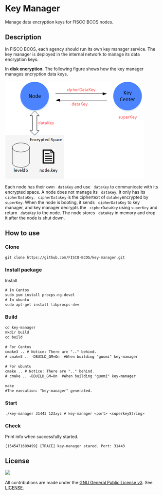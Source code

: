 # Key Manager

Manage data encryption keys for FISCO BCOS nodes.

## Description

In FISCO BCOS, each agency should run its own key manager service. The key manager is deployed in the internal network to manage its data encryption keys.

In **disk encryption**. The following figure shows how the key manager manages encryption data keys. 

![](docs/imgs/framework.png)

Each node has their own ``` dataKey``` and use ``` dataKey``` to communicate with its encrypted space. A node does not manage its ``` dataKey```. It only has its ``` cipherDataKey```. ``` cipherDatakey``` is the ciphertext of ``` datakey ```encrypted by ``` superKey```.  When the node is booting, it sends ``` cipherDataKey``` to key manager, and key manager decrypts the ``` cipherDataKey```  using ``` superKey ``` and return ``` dataKey``` to the node. The node stores ``` dataKey``` in memory and drop it after the node is shut down.

## How to use

### Clone

```shell
git clone https://github.com/FISCO-BCOS/key-manager.git
```

### Install package

Install

```shell
# In Centos
sudo yum install procps-ng-devel
# In ubuntu
sudo apt-get install libprocps-dev
```

### Build

```shell
cd key-manager
mkdir build
cd build

# For Centos
cmake3 .. # Notice: There are ".." behind. 
# cmake3 .. -DBUILD_GM=On  #When building "guomi" key-manager

# For ubuntu
cmake .. # Notice: There are ".." behind. 
# cmake .. -DBUILD_GM=On  #When building "guomi" key-manager

make
#The execution: "key-manager" generated.
```

### Start

```shell
./key-manager 31443 123xyz # key-manager <port> <superkeyString>
```

### Check

Print info when successfully started.

```log
[1545471609499] [TRACE] key-manager stared. Port: 31443
```

## License

![](https://img.shields.io/github/license/FISCO-BCOS/key-manager.svg)

All contributions are made under the [GNU General Public License v3](https://www.gnu.org/licenses/gpl-3.0.en.html). See [LICENSE](LICENSE).
